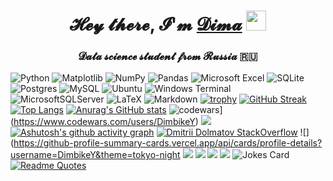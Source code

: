 <h1 align="center">𝓗𝓮𝔂 𝓽𝓱𝓮𝓻𝓮, 𝓘'𝓶 <a href="https://upload.wikimedia.org/wikipedia/commons/thumb/c/cd/Stray_kitten_Rambo002.jpg/1200px-Stray_kitten_Rambo002.jpg" target="_blank">𝓓𝓲𝓶𝓪</a> 
<img src="https://github.com/blackcater/blackcater/raw/main/images/Hi.gif" height="32"/></h1>
<h3 align="center">𝓓𝓪𝓽𝓪 𝓼𝓬𝓲𝓮𝓷𝓬𝓮 𝓼𝓽𝓾𝓭𝓮𝓷𝓽 𝓯𝓻𝓸𝓶 𝓡𝓾𝓼𝓼𝓲𝓪 🇷🇺</h3>

![Python](https://img.shields.io/badge/python-3670A0?style=for-the-badge&logo=python&logoColor=ffdd54)
![Matplotlib](https://img.shields.io/badge/Matplotlib-%23ffffff.svg?style=for-the-badge&logo=Matplotlib&logoColor=black)
![NumPy](https://img.shields.io/badge/numpy-%23013243.svg?style=for-the-badge&logo=numpy&logoColor=white)
![Pandas](https://img.shields.io/badge/pandas-%23150458.svg?style=for-the-badge&logo=pandas&logoColor=white)
![Microsoft Excel](https://img.shields.io/badge/Microsoft_Excel-217346?style=for-the-badge&logo=microsoft-excel&logoColor=white)
![SQLite](https://img.shields.io/badge/sqlite-%2307405e.svg?style=for-the-badge&logo=sqlite&logoColor=white)
![Postgres](https://img.shields.io/badge/postgres-%23316192.svg?style=for-the-badge&logo=postgresql&logoColor=white)
![MySQL](https://img.shields.io/badge/mysql-%2300f.svg?style=for-the-badge&logo=mysql&logoColor=white)
![Ubuntu](https://img.shields.io/badge/Ubuntu-E95420?style=for-the-badge&logo=ubuntu&logoColor=white)
![Windows Terminal](https://img.shields.io/badge/Windows%20Terminal-%234D4D4D.svg?style=for-the-badge&logo=windows-terminal&logoColor=white)
![MicrosoftSQLServer](https://img.shields.io/badge/Microsoft%20SQL%20Sever-CC2927?style=for-the-badge&logo=microsoft%20sql%20server&logoColor=white)
![LaTeX](https://img.shields.io/badge/latex-%23008080.svg?style=for-the-badge&logo=latex&logoColor=white)
![Markdown](https://img.shields.io/badge/markdown-%23000000.svg?style=for-the-badge&logo=markdown&logoColor=white)
[![trophy](https://github-profile-trophy.vercel.app/?username=DimbikeY)](https://github.com/ryo-ma/github-profile-trophy)
[![GitHub Streak](http://github-readme-streak-stats.herokuapp.com?user=DimbikeY&theme=tokyonight)](https://git.io/streak-stats)
[![Top Langs](https://github-readme-stats.vercel.app/api/top-langs/?username=DimbikeY&layout=compact)](https://github.com/anuraghazra/github-readme-stats)
[![Anurag's GitHub stats](https://github-readme-stats.vercel.app/api?username=DimbikeY)](https://github.com/anuraghazra/github-readme-stats)
![codewars](https://www.codewars.com/users/username/badges/small)](https://www.codewars.com/users/DimbikeY)
![](https://komarev.com/ghpvc/?username=DimbikeY)
[![Ashutosh's github activity graph](https://activity-graph.herokuapp.com/graph?username=DimbikeY&theme=tokyo-night)](https://github.com/ashutosh00710/github-readme-activity-graph)
[![Dmitrii Dolmatov StackOverflow](https://github-readme-stackoverflow.vercel.app/?userID=20572391&layout=compact&theme=tokyo-night)](https://stackoverflow.com/users/20572391/dimbikey)
![](https://github-profile-summary-cards.vercel.app/api/cards/profile-details?username=DimbikeY&theme=tokyo-night
![](https://github-profile-summary-cards.vercel.app/api/cards/most-commit-language?username=DimbikeY&theme=tokyo-night)
![](https://github-profile-summary-cards.vercel.app/api/cards/repos-per-language?username=DimbikeY&theme=tokyo-night)
![](https://github-profile-summary-cards.vercel.app/api/cards/stats?username=DimbikeY&theme=tokyo-night)
![](https://github-profile-summary-cards.vercel.app/api/cards/productive-time?username=DimbikeY&theme=tokyo-night)
![Jokes Card](https://readme-jokes.vercel.app/api)
[![Readme Quotes](https://quotes-github-readme.vercel.app/api?type=horizontal&theme=dark)](https://github.com/piyushsuthar/github-readme-quotes)
